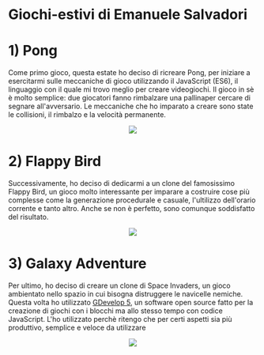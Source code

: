 # Giochi-estivi di Emanuele Salvadori

# 1) Pong

Come primo gioco, questa estate ho deciso di ricreare Pong, per iniziare a esercitarmi sulle meccaniche di gioco utilizzando il JavaScript (ES6), il linguaggio con il quale mi
trovo meglio per creare videogiochi. Il gioco in sè è molto semplice: due giocatori fanno rimbalzare una pallinaper cercare di segnare all'avversario. Le meccaniche che ho imparato
a creare sono state le collisioni, il rimbalzo e la velocità permanente.

<p align="center">
<img src="https://user-images.githubusercontent.com/65360943/130409769-fcdc78ea-d43e-40c1-8f28-65e48bd8f4ad.png">
</p>

# 2) Flappy Bird

Successivamente, ho deciso di dedicarmi a un clone del famosissimo Flappy Bird, un gioco molto interessante per imparare a costruire cose più complesse come la generazione
procedurale e casuale, l'ultilizzo dell'orario corrente e tanto altro. Anche se non è perfetto, sono comunque soddisfatto del risultato.

<p align="center">
<img src="https://user-images.githubusercontent.com/65360943/130410130-9b79e777-cfcb-4236-ace0-a0f5a05e87a3.png">
</p>

# 3) Galaxy Adventure

Per ultimo, ho deciso di creare un clone di Space Invaders, un gioco ambientato nello spazio in cui bisogna distruggere le navicelle nemiche. Questa volta ho utilizzato [GDevelop 5](https://gdevelop-app.com/),
un software open source fatto per la creazione di giochi con i blocchi ma allo stesso tempo con codice JavaScript. L'ho utilizzato perchè ritengo che per certi aspetti sia più
produttivo, semplice e veloce da utilizzare

<p align="center">
  <img src="https://user-images.githubusercontent.com/65360943/130410690-c99c3882-e557-4131-be23-32216d5c4f19.png">
</p>
